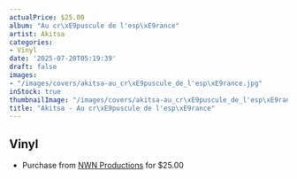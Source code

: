 ```yaml
---
actualPrice: $25.00
album: "Au cr\xE9puscule de l'esp\xE9rance"
artist: Akitsa
categories:
- Vinyl
date: '2025-07-20T05:19:39'
draft: false
images:
- "/images/covers/akitsa-au_cr\xE9puscule_de_l'esp\xE9rance.jpg"
inStock: true
thumbnailImage: "/images/covers/akitsa-au_cr\xE9puscule_de_l'esp\xE9rance-thumb.jpg"
title: "Akitsa - Au cr\xE9puscule de l'esp\xE9rance"
---
```


## Vinyl
* Purchase from [NWN Productions](http://shop.nwnprod.com/index.php?route=product/product&path=75&product_id=62688&sort=pd.name&order=ASC) for $25.00

